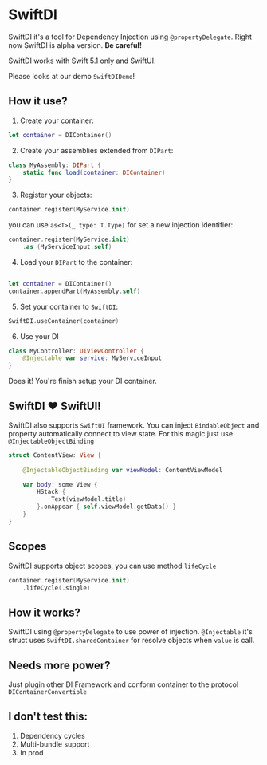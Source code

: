 # SwiftDI
SwiftDI it's a tool for Dependency Injection using  `@propertyDelegate`. Right now SwiftDI is alpha version. **Be careful!**

SwiftDI works with Swift 5.1 only and SwiftUI. 

Please looks at our demo `SwiftDIDemo`!

## How it use?

1) Create your container:

```swift
let container = DIContainer()
```

2) Create your assemblies extended from `DIPart`:

```swift
class MyAssembly: DIPart {
    static func load(container: DIContainer)
}
```

3) Register your objects:

```swift
container.register(MyService.init)
```

you can use `as<T>(_ type: T.Type)` for set a new injection identifier:

```swift
container.register(MyService.init)
    .as (MyServiceInput.self)
```

4) Load your `DIPart` to the container:

```swift

let container = DIContainer()
container.appendPart(MyAssembly.self)

```

5) Set your container to `SwiftDI`:

```swift
SwiftDI.useContainer(container)
```

6) Use your DI

```swift 
class MyController: UIViewController {
    @Injectable var service: MyServiceInput
}
```

Does it! You're finish setup your DI container.

## SwiftDI ❤️ SwiftUI!

SwiftDI also supports `SwiftUI` framework. You can inject `BindableObject` and property automatically connect to view state.
For this magic just use `@InjectableObjectBinding`

```swift
struct ContentView: View {
	
	@InjectableObjectBinding var viewModel: ContentViewModel

	var body: some View {
		HStack {
			Text(viewModel.title)
		}.onAppear { self.viewModel.getData() }
	}
}
```

## Scopes
SwiftDI supports object scopes, you can use method `lifeCycle`

```swift
container.register(MyService.init)
	.lifeCycle(.single)
```

## How it works?

SwiftDI using `@propertyDelegate` to use power of injection.
`@Injectable` it's struct uses `SwiftDI.sharedContainer` for resolve objects when `value` is call. 

## Needs more power?
Just plugin other DI Framework and conform container to the protocol `DIContainerConvertible`

## I don't test this:
1. Dependency cycles
2. Multi-bundle support
3. In prod
